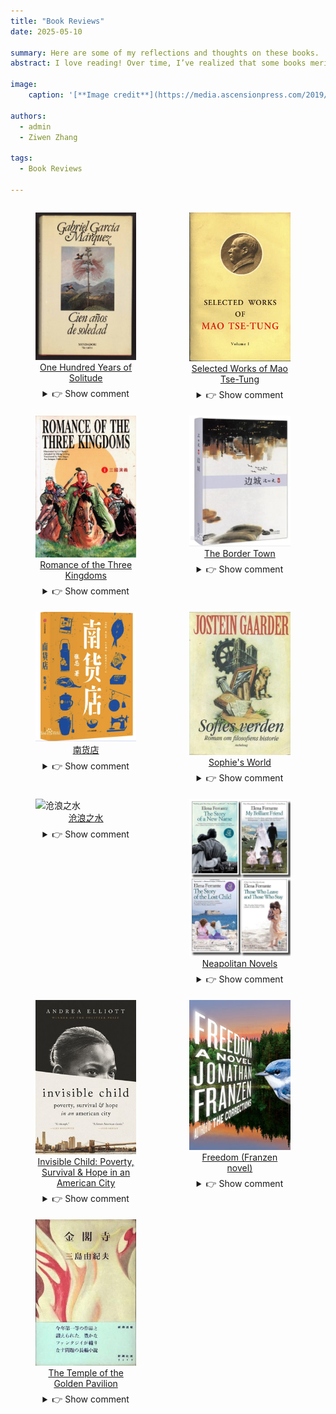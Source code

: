 ```yaml
---
title: "Book Reviews"
date: 2025-05-10

summary: Here are some of my reflections and thoughts on these books.
abstract: I love reading! Over time, I’ve realized that some books merit multiple readings, while others can be skipped. What follows are my highly subjective impressions of several books. If you haven’t read them before, I suggest skipping the review. But if you have, I invite you to see whether you agree or disagree 🤣.<br> My top recommended books will be awarded 5 🍔, while the least recommended ones will get 5 🥦.

image:
    caption: '[**Image credit**](https://media.ascensionpress.com/2019/10/15/13-books-that-should-be-on-every-catholics-bookshelf/)'

authors:
  - admin
  - Ziwen Zhang

tags:
  - Book Reviews

---
```


<div style="display: flex; gap: 1%; flex-wrap: wrap;">
  <figure style="width: 32%; margin-bottom: 1%;">
    <img src="./pic0.jpg" alt="One hundred years of solitude" style="width: 100%;">
    <figcaption style="text-align: center;">
    <a href="https://en.wikipedia.org/wiki/One_Hundred_Years_of_Solitude" target="_blank">
      One Hundred Years of Solitude
    </a>
    <details style="margin-top: 0.5em;">
    <summary>👉 Show comment</summary>
      A beautiful story. Read it once—you’ll want to read it ten more times!<br>
      Score: 🍔🍔🍔🍔🍔
    </details>
    </figcaption>
  </figure>

  <figure style="width: 32%; margin-bottom: 1%;">
    <img src="./pic5.png" alt="Selected Works of Mao Tse-Tung" style="width: 100%;">
    <figcaption style="text-align: center;">
    <a href="https://en.wikipedia.org/wiki/Selected_Works_of_Mao_Tse-Tung" target="_blank">
      Selected Works of Mao Tse-Tung
    </a>
    <details style="margin-top: 0.5em;">
    <summary>👉 Show comment</summary>
      These books are filled with wisdom and strategy — essential reading for young people as they grow. You can draw strength and confidence from them. Young people are the rising sun, and the hope of the world!<br>
      Score: 🍔🍔🍔🍔🍔
    </details>
    </figcaption>
  </figure>

  <figure style="width: 32%; margin-bottom: 1%;">
    <img src="./pic6.jpg" alt="Romance of the Three Kingdoms" style="width: 100%;">
    <figcaption style="text-align: center;">
    <a href="https://en.wikipedia.org/wiki/Romance_of_the_Three_Kingdoms" target="_blank">
      Romance of the Three Kingdoms
    </a>
    <details style="margin-top: 0.5em;">
    <summary>👉 Show comment</summary>
      "I do not ask to be born on the same year, month, and day — I only wish to die on the same year, month, and day as you."<br>
      A savage era, a legendary tale！<br>
      Score: 🍔🍔🍔🍔🍔
    </details>
    </figcaption>
  </figure>

  <figure style="width: 32%; margin-bottom: 1%;">
    <img src="./pic7.png" alt="The Border Town" style="width: 100%;">
    <figcaption style="text-align: center;">
    <a href="https://en.wikipedia.org/wiki/The_Border_Town" target="_blank">
      The Border Town
    </a>
    <details style="margin-top: 0.5em;">
    <summary>👉 Show comment</summary>
      The poignant love stories that once unfolded in places I yearn for.<br>
      Score: 🍔🍔🍔🍔
    </details>
    </figcaption>
  </figure>

  <figure style="width: 32%; margin-bottom: 1%;">
    <img src="./pic9.png" alt="南货店" style="width: 100%;">
    <figcaption style="text-align: center;">
    <a href="https://baike.baidu.com/item/%E5%8D%97%E8%B4%A7%E5%BA%97/51855882" target="_blank">
      南货店
    </a>
    <details style="margin-top: 0.5em;">
    <summary>👉 Show comment</summary>
      我喜欢这个温情而略带残酷的故事。一个人一辈子要经历多少磨难？而这些故事在人故去之后是否还会有回响？<br>
      Score: 🍔🍔🍔
    </details>
    </figcaption>
  </figure>

  <figure style="width: 32%; margin-bottom: 1%;">
    <img src="./pic2.jpg" alt="Sophie's World" style="width: 100%;">
    <figcaption style="text-align: center;">
    <a href="https://en.wikipedia.org/wiki/Sophie%27s_World" target="_blank">
      Sophie's World
    </a>
    <details style="margin-top: 0.5em;">
    <summary>👉 Show comment</summary>
      An interesting book that takes you through the evolutionary history of philosophy — a great introduction to philosophy.<br>
      Score: 🍔🍔🍔
    </details>
    </figcaption>
  </figure>

  <figure style="width: 32%; margin-bottom: 1%;">
    <img src="./pic10.jpg" alt="沧浪之水" style="width: 100%;">
    <figcaption style="text-align: center;">
    <a href="https://baike.baidu.com/item/%E6%B2%A7%E6%B5%AA%E4%B9%8B%E6%B0%B4/3144669" target="_blank">
      沧浪之水
    </a>
    <details style="margin-top: 0.5em;">
    <summary>👉 Show comment</summary>
      波云诡谲的权利斗争。我也要当卫生局局长！<br>
      Score: 🍔🍔🍔
    </details>
    </figcaption>
  </figure>

  <figure style="width: 32%; margin-bottom: 1%;">
    <img src="./pic3.jpg" alt="Neapolitan Novels" style="width: 100%;">
    <figcaption style="text-align: center;">
    <a href="https://en.wikipedia.org/wiki/Neapolitan_Novels" target="_blank">
      Neapolitan Novels
    </a>
    <details style="margin-top: 0.5em;">
    <summary>👉 Show comment</summary>
      I find it so hard to understand women — they're so deep and complex.<br>
      Score: 🍔🍔🍔
    </details>
    </figcaption>
  </figure>

  <figure style="width: 32%; margin-bottom: 1%;">
    <img src="./pic8.jpg" alt="Invisible Child: Poverty, Survival & Hope in an American City" style="width: 100%;">
    <figcaption style="text-align: center;">
    <a href="https://en.wikipedia.org/wiki/Invisible_Child:_Poverty,_Survival_%26_Hope_in_an_American_City" target="_blank">
      Invisible Child: Poverty, Survival & Hope in an American City
    </a>
    <details style="margin-top: 0.5em;">
    <summary>👉 Show comment</summary>
      The structural poverty caused by capitalist society makes individuals feel powerless and insignificant in the waves of social change.<br>
      Score: 🍔🍔🍔
    </details>
    </figcaption>
  </figure>

  <figure style="width: 32%; margin-bottom: 1%;">
    <img src="./pic1.jpg" alt="Freedom (Franzen novel)" style="width: 100%;">
    <figcaption style="text-align: center;">
    <a href="https://en.wikipedia.org/wiki/Freedom_(Franzen_novel)" target="_blank">
      Freedom (Franzen novel)
    </a>
    <details style="margin-top: 0.5em;">
    <summary>👉 Show comment</summary>
      You loved me, but I didn’t love you back. I left you, yet I needed you, so I came back — and you forgave me. In the end, we are all free???<br>
      Score: 🍔🍔
    </details>
    </figcaption>
  </figure>

  <figure style="width: 32%; margin-bottom: 1%;">
    <img src="./pic4.jpg" alt="The Temple of the Golden Pavilion" style="width: 100%;">
    <figcaption style="text-align: center;">
    <a href="https://en.wikipedia.org/wiki/The_Temple_of_the_Golden_Pavilion" target="_blank">
      The Temple of the Golden Pavilion
    </a>
    <details style="margin-top: 0.5em;">
    <summary>👉 Show comment</summary>
      The protagonist in the story is both morbid and self-abasing — what might this reveal about the author? Yet the prose remains beautiful.<br>
      Score: 🥦
    </details>
    </figcaption>
  </figure>


</div>